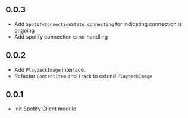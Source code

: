## 0.0.3
* Add `SpotifyConnectionState.connecting` for indicating connection is ongoing
* Add spotify connection error handling

## 0.0.2
* Add `PlaybackImage` interface.
* Refactor `ContentItem` and `Track` to extend `PlaybackImage`

## 0.0.1

* Init Spotify Client module
